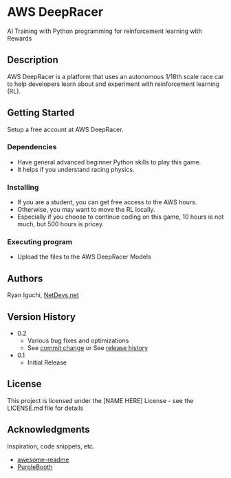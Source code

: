 # AWS DeepRacer

AI Training with Python programming for reinforcement learning with Rewards

## Description

AWS DeepRacer is a platform that uses an autonomous 1/18th scale race car to help developers learn about and experiment with reinforcement learning (RL).

## Getting Started

Setup a free account at AWS DeepRacer.

### Dependencies

- Have general advanced beginner Python skills to play this game.
- It helps if you understand racing physics.

### Installing

- If you are a student, you can get free access to the AWS hours.
- Otherwise, you may want to move the RL locally.
- Especially if you choose to continue coding on this game, 10 hours is not much, but 500 hours is pricey.

### Executing program

- Upload the files to the AWS DeepRacer Models

## Authors

Ryan Iguchi, [NetDevs.net](https://netdevs.net)

## Version History

- 0.2
  - Various bug fixes and optimizations
  - See [commit change]() or See [release history]()
- 0.1
  - Initial Release

## License

This project is licensed under the [NAME HERE] License - see the LICENSE.md file for details

## Acknowledgments

Inspiration, code snippets, etc.

- [awesome-readme](https://github.com/matiassingers/awesome-readme)
- [PurpleBooth](https://gist.github.com/PurpleBooth/109311bb0361f32d87a2)
